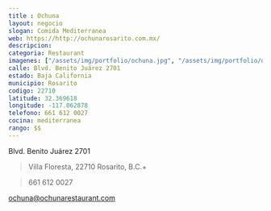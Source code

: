 ```yaml
---
title : Ochuna
layout: negocio
slogan: Comida Mediterranea
web: https://http://ochunarosarito.com.mx/
descripcion: 
categoria: Restaurant
imagenes: ["/assets/img/portfolio/ochuna.jpg", "/assets/img/portfolio/ochuna closed.jpg"]
calle: Blvd. Benito Juárez 2701
estado: Baja California
municipio: Rosarito
codigo: 22710
latitude: 32.369618
longitude: -117.062878
telefono: 661 612 0027
cocina: mediterranea
rango: $$
---
```


Blvd. Benito Juárez 2701

>Villa Floresta,  22710 Rosarito, B.C.+

>661 612 0027

<ochuna@ochunarestaurant.com>
